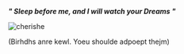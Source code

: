 ***" Sleep before me, and I will watch your Dreams "***

![cherishe](https://github.com/user-attachments/assets/644fdd35-f327-4e60-b525-ea173563e480)

(Birhdhs anre kewl. Yoeu shoulde adpoept thejm)
